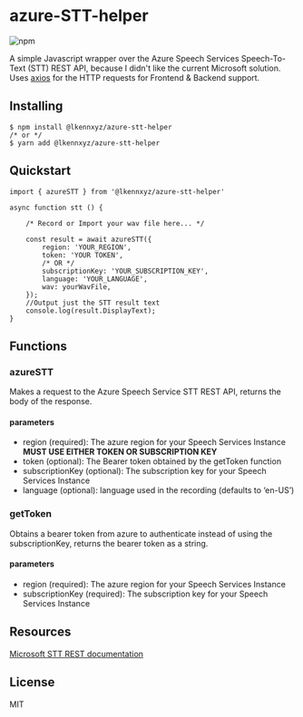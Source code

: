 # azure-STT-helper

![npm](https://img.shields.io/npm/v/@lkennxyz/azure-stt-helper.svg)

A simple Javascript wrapper over the Azure Speech Services Speech-To-Text (STT) REST API, because I didn't like the current Microsoft solution.
Uses [axios](https://www.npmjs.com/package/axios) for the HTTP requests for Frontend & Backend support.

## Installing


```
$ npm install @lkennxyz/azure-stt-helper
/* or */
$ yarn add @lkennxyz/azure-stt-helper
```

## Quickstart

```
import { azureSTT } from '@lkennxyz/azure-stt-helper'

async function stt () {

    /* Record or Import your wav file here... */

    const result = await azureSTT({
        region: 'YOUR_REGION',
        token: 'YOUR TOKEN',
        /* OR */
        subscriptionKey: 'YOUR_SUBSCRIPTION_KEY',
        language: 'YOUR_LANGUAGE',
        wav: yourWavFile,
    });
    //Output just the STT result text
    console.log(result.DisplayText);
}
```

## Functions
### azureSTT
Makes a request to the Azure Speech Service STT REST API, returns the body of the response.

#### parameters
* region (required): The azure region for your Speech Services Instance
**MUST USE EITHER TOKEN OR SUBSCRIPTION KEY**
* token (optional): The Bearer token obtained by the getToken function
* subscriptionKey (optional): The subscription key for your Speech Services Instance
* language (optional): language used in the recording (defaults to ‘en-US’)

### getToken
Obtains a bearer token from azure to authenticate instead of using the subscriptionKey, returns the bearer token as a string.
#### parameters
* region (required): The azure region for your Speech Services Instance
* subscriptionKey (required): The subscription key for your Speech Services Instance

## Resources
[Microsoft STT REST documentation](https://docs.microsoft.com/en-us/azure/cognitive-services/speech-service/rest-speech-to-text)

## License
MIT

